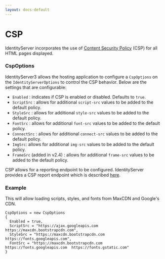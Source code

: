 ```yaml
---
layout: docs-default
---
```


# CSP

IdentityServer incorporates the use of [Content Security Policy](https://developer.mozilla.org/en-US/docs/Web/Security/CSP) (CSP) for all HTML pages displayed.

### CspOptions

IdentityServer3 allows the hosting application to configure a `CspOptions` on the `IdentityServerOptions` to control the CSP behavior. Below are the settings that are configurable:

* `Enabled` : indicates if CSP is enabled or disabled. Defaults to `true`.
* `ScriptSrc` : allows for additional `script-src` values to be added to the default policy.
* `StyleSrc` : allows for additional `style-src` values to be added to the default policy.
* `FontSrc` : allows for additional `font-src` values to be added to the default policy.
* `ConnectSrc` : allows for additional `connect-src` values to be added to the default policy.
* `ImgSrc`: allows for additional `img-src` values to be added to the default policy.
* `FrameSrc` (added in v2.4) : allows for additional `frame-src` values to be added to the default policy.

CSP allows for a reporting endpoint to be configured. IdentityServer provides a CSP report endpoint which is described [here](../endpoints/csp.html).

### Example

This will allow loading scripts, styles, and fonts from MaxCDN and Google's CDN.

```
CspOptions = new CspOptions
{
  Enabled = true,
  ScriptSrc = "https://ajax.googleapis.com https://maxcdn.bootstrapcdn.com",
  StyleSrc = "https://maxcdn.bootstrapcdn.com https://fonts.googleapis.com",
  FontSrc = "https://maxcdn.bootstrapcdn.com https://fonts.googleapis.com  https://fonts.gstatic.com"
}
```
